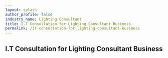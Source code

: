 ```yaml
---
layout: splash 
author_profile: false 
industry_name: Lighting Consultant
title: I.T Consultation for Lighting Consultant Business
permalink: /it-consultation-for-lighting-consultant-business
---
```


## I.T Consultation for Lighting Consultant Business